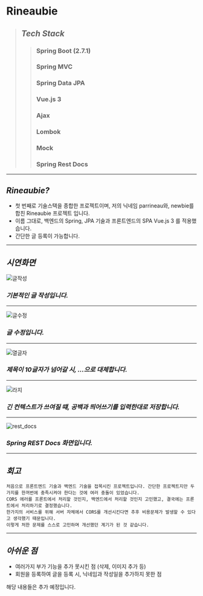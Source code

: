 # Rineaubie
>## _Tech Stack_
>>### Spring Boot (2.7.1)
>>### Spring MVC
>>### Spring Data JPA
>>### Vue.js 3
>>### Ajax
>>### Lombok
>>### Mock
>>### Spring Rest Docs


---
## _Rineaubie?_
- 첫 번째로 기술스택을 종합한 프로젝트이며, 저의 닉네임 parrineau와, newbie를 합친 Rineaubie 프로젝트 입니다.
- 이름 그대로, 백엔드의 Spring, JPA 기술과 프론트엔드의 SPA Vue.js 3 를 적용했습니다.
- 간단한 글 등록이 가능합니다.
---
## _시연화면_
![글작성](https://user-images.githubusercontent.com/72784474/185152126-f7876d92-6629-42a8-a592-e4530a5c2ab7.gif)


### _기본적인 글 작성입니다._
---

![글수정](https://user-images.githubusercontent.com/72784474/185152245-d3621d86-1ba5-47b8-bd12-c34d2679bcc7.gif)


### _글 수정입니다._
---

![열글자](https://user-images.githubusercontent.com/72784474/185152372-b6fa62ca-61a8-4930-8350-e7939645f802.gif)

### _제목이 10글자가 넘어갈 시, ...으로 대체합니다._
---

![라지](https://user-images.githubusercontent.com/72784474/185152517-a46368a5-d555-4fbc-b895-b36d271c68d6.gif)

### _긴 컨텍스트가 쓰여질 떄, 공백과 띄어쓰기를 입력한대로 저장합니다._
---


![rest_docs](https://user-images.githubusercontent.com/72784474/185152606-87e664b7-17e8-4fdb-8503-5a61e6ffa980.gif)

### _Spring REST Docs 화면입니다._


---

## _회고_
```
처음으로 프론트엔드 기술과 백엔드 기술을 접목시킨 프로젝트입니다. 간단한 프로젝트지만 두가지를 한꺼번에 충족시켜야 한다는 것에 여러 충돌이 있었습니다.
CORS 에러를 프론트에서 처리할 것인지, 백엔드에서 처리할 것인지 고민했고, 결국에는 프론트에서 처리하기로 결정했습니다. 
한가지의 서비스를 위해 서버 자체에서 CORS를 개선시킨다면 추후 비용문제가 발생할 수 있다고 생각했기 때문입니다. 
이렇게 처한 문제를 스스로 고민하며 개선했던 계기가 된 것 같습니다.
```
---

## _아쉬운 점_
- 여러가지 부가 기능을 추가 못시킨 점 (삭제, 이미지 추가 등)
- 회원을 등록하여 글을 등록 시, 닉네임과 작성일을 추가하지 못한 점

해당 내용들은 추가 예정입니다.







